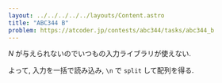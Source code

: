 ```yaml
---
layout: ../../../../../layouts/Content.astro
title: "ABC344 B"
problem: https://atcoder.jp/contests/abc344/tasks/abc344_b
---
```

$N$ が与えられないのでいつもの入力ライブラリが使えない.

よって, 入力を一括で読み込み, `\n` で `split` して配列を得る.